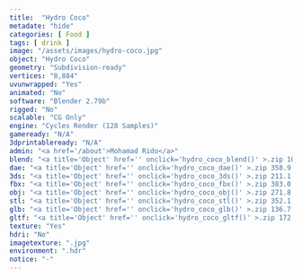 ```yaml
---
title:  "Hydro Coco"
metadate: "hide"
categories: [ Food ]
tags: [ drink ]
image: "/assets/images/hydro-coco.jpg"
object: "Hydro Coco"
geometry: "Subdivision-ready"
vertices: "8,884"
uvunwrapped: "Yes"
animated: "No"
software: "Blender 2.79b"
rigged: "No"
scalable: "CG Only"
engine: "Cycles Render (128 Samples)"
gameready: "N/A"
3dprintableready: "N/A"
admin: "<a href='/about'>Mohamad Rido</a>"
blend: "<a title='Object' href='' onclick='hydro_coco_blend()' >.zip 10.7 MB</a>"
dae: "<a title='Object' href='' onclick='hydro_coco_dae()' >.zip 358.9 kB</a>"
3ds: "<a title='Object' href='' onclick='hydro_coco_3ds()' >.zip 211.1 kB</a>"
fbx: "<a title='Object' href='' onclick='hydro_coco_fbx()' >.zip 383.0 kB</a>"
obj: "<a title='Object' href='' onclick='hydro_coco_obj()' >.zip 271.8 kB</a>"
stl: "<a title='Object' href='' onclick='hydro_coco_stl()' >.zip 352.1 kB</a>"
glb: "<a title='Object' href='' onclick='hydro_coco_glb()' >.zip 136.7 kB</a>"
gltf: "<a title='Object' href='' onclick='hydro_coco_gltf()' >.zip 172.9 kB</a>"
texture: "Yes"
hdri: "No"
imagetexture: ".jpg"
environment: ".hdr"
notice: "-"
---
```

